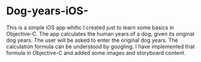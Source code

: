 Dog-years-iOS-
==============

This is a simple iOS app whihc I created just to learn some basics in Objective-C.
The app calculates the human years of a dog, given its original dog years.
The user will be asked to enter the original dog years.
The calculation formula can be understood by googling.
I have implemented that formula in Objective-C and added some images and storyboard content.
